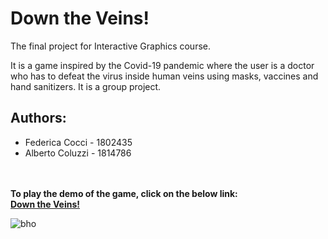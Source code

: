 # Down the Veins!
The final project for Interactive Graphics course.

It is a game inspired by the Covid-19 pandemic where the user is a doctor who has to defeat the virus inside human veins
using masks, vaccines and hand sanitizers. It is a group project.

## Authors:
- Federica Cocci - 1802435
- Alberto Coluzzi - 1814786 

\
\
**To play the demo of the game, click on the below link:\
[Down the Veins!](https://sapienzainteractivegraphicscourse.github.io/final-project-coco-team/)**

![bho](https://user-images.githubusercontent.com/62033504/123559911-4a39b580-d79f-11eb-8bed-81c174edf650.png)
